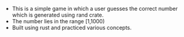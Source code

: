 <ul>
  <li>This is a simple game in which a user guesses the correct number which is generated using rand crate.
</li>
    <li>The number lies in the range [1,1000)
</li>
  <li>Built using rust and practiced various concepts.</li>

</ul>


